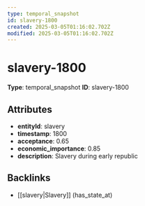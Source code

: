 ```yaml
---
type: temporal_snapshot
id: slavery-1800
created: 2025-03-05T01:16:02.702Z
modified: 2025-03-05T01:16:02.702Z
---
```


# slavery-1800

**Type**: temporal_snapshot
**ID**: slavery-1800

## Attributes

- **entityId**: slavery
- **timestamp**: 1800
- **acceptance**: 0.65
- **economic_importance**: 0.85
- **description**: Slavery during early republic

## Backlinks

- [[slavery|Slavery]] (has_state_at)

